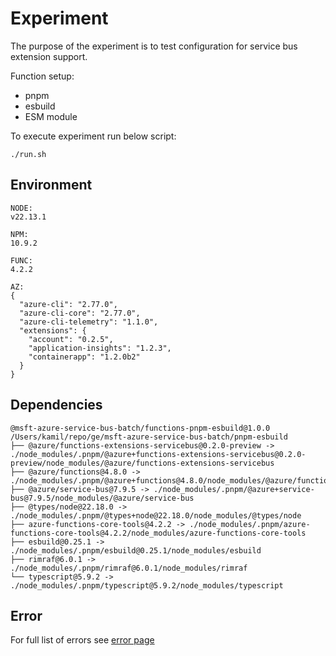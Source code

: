 # Experiment

The purpose of the experiment is to test configuration for service bus extension support.

Function setup:
- pnpm
- esbuild
- ESM module

To execute experiment run below script:
```shell
./run.sh
```

## Environment

```text
NODE:
v22.13.1

NPM:
10.9.2

FUNC:
4.2.2

AZ:
{
  "azure-cli": "2.77.0",
  "azure-cli-core": "2.77.0",
  "azure-cli-telemetry": "1.1.0",
  "extensions": {
    "account": "0.2.5",
    "application-insights": "1.2.3",
    "containerapp": "1.2.0b2"
  }
}
```

## Dependencies

```text
@msft-azure-service-bus-batch/functions-pnpm-esbuild@1.0.0 /Users/kamil/repo/ge/msft-azure-service-bus-batch/pnpm-esbuild
├── @azure/functions-extensions-servicebus@0.2.0-preview -> ./node_modules/.pnpm/@azure+functions-extensions-servicebus@0.2.0-preview/node_modules/@azure/functions-extensions-servicebus
├── @azure/functions@4.8.0 -> ./node_modules/.pnpm/@azure+functions@4.8.0/node_modules/@azure/functions
├── @azure/service-bus@7.9.5 -> ./node_modules/.pnpm/@azure+service-bus@7.9.5/node_modules/@azure/service-bus
├── @types/node@22.18.0 -> ./node_modules/.pnpm/@types+node@22.18.0/node_modules/@types/node
├── azure-functions-core-tools@4.2.2 -> ./node_modules/.pnpm/azure-functions-core-tools@4.2.2/node_modules/azure-functions-core-tools
├── esbuild@0.25.1 -> ./node_modules/.pnpm/esbuild@0.25.1/node_modules/esbuild
├── rimraf@6.0.1 -> ./node_modules/.pnpm/rimraf@6.0.1/node_modules/rimraf
└── typescript@5.9.2 -> ./node_modules/.pnpm/typescript@5.9.2/node_modules/typescript

```

## Error

For full list of errors see [error page](./ERROR.md)

